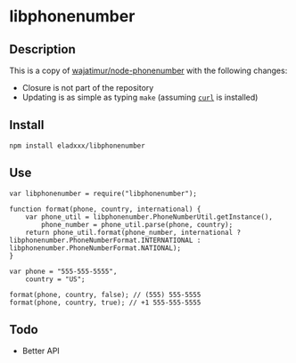 # libphonenumber

## Description
This is a copy of [wajatimur/node-phonenumber](https://github.com/wajatimur/node-phonenumber) with the following changes:

  * Closure is not part of the repository
  * Updating is as simple as typing `make` (assuming [`curl`](http://curl.haxx.se/) is installed)

## Install
    npm install eladxxx/libphonenumber

## Use

    var libphonenumber = require("libphonenumber");

    function format(phone, country, international) {
        var phone_util = libphonenumber.PhoneNumberUtil.getInstance(),
            phone_number = phone_util.parse(phone, country);
        return phone_util.format(phone_number, international ? libphonenumber.PhoneNumberFormat.INTERNATIONAL : libphonenumber.PhoneNumberFormat.NATIONAL);
    }

    var phone = "555-555-5555",
        country = "US";

    format(phone, country, false); // (555) 555-5555
    format(phone, country, true); // +1 555-555-5555

## Todo

  * Better API

